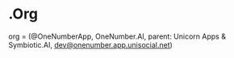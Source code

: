 # .Org
org = (@OneNumberApp, OneNumber.AI, parent: Unicorn Apps &amp; Symbiotic.AI, dev@onenumber.app.unisocial.net)
